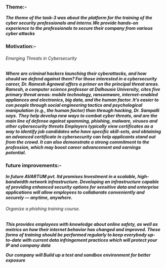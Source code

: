 ### Theme:- ###
***The theme of the task-3 was about the platform for the training of the cyber security professionals and interns.We provide hands-on experience to the professionals to secure 
their company from various cyber attacks***

### Motivation:- ###
###### Emerging Threats in Cybersecurity ######
***Where are criminal hackers launching their cyberattacks, and how should we defend against them? For those interested in a cybersecurity career, Dr. Ramesh Agrawal offers a primer on the principal threat areas.***
***Ramesh, a computer science professor at Dalhousie University, cites five primary threat areas: mobile technology, ransomware, internet-enabled appliances and electronics, big data, and the human factor. It’s easier to con people through social engineering tactics and psychological manipulation (e.g., the human factor) than through hacking, Dr. Sampalli says.***
***They help develop new ways to combat cyber threats, and are the main line of defense against spamming, phishing, malware, viruses and other cybersecurity threats***
***Employers typically view certificates as a way to identify job candidates who have specific skill-sets, and obtaining an advanced certificate in cybersecurity can help applicants stand out from the crowd. It can also demonstrate a strong commitment to the profession, which may boost career advancement and earnings potential.***

### future improvements:- ###
***In future AVARTUM pvt. ltd promises Investment in a scalable, high-bandwidth network infrastructure. Developing an infrastructure capable of providing enhanced security options for sensitive data and enterprise applications will allow employees to collaborate conveniently and securely — anytime, anywhere.***


###### Organize a phishing training course. ######
***This provides employees with knowledge about online safety, as well as metrics on how their internet behavior has changed and improved. These forms of training should be performed regularly to keep everybody up-to-date with current data infringement practices which will protect your IP and company data***

***Our company will Build up a test and sandbox environment for better exposure***
